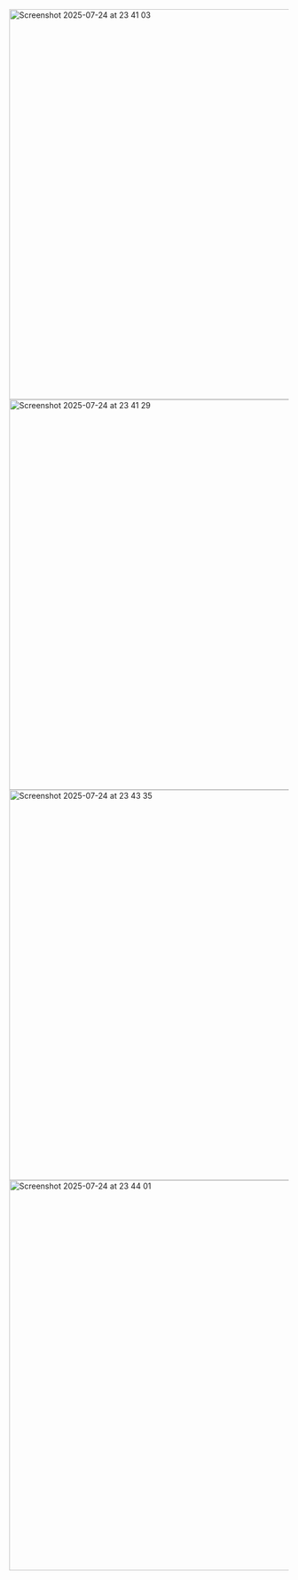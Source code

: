 <img width="1263" height="702" alt="Screenshot 2025-07-24 at 23 41 03" src="https://github.com/user-attachments/assets/edfeded3-dbeb-49ef-b02a-1d5f558720b7" />
<img width="1263" height="702" alt="Screenshot 2025-07-24 at 23 41 29" src="https://github.com/user-attachments/assets/ed94f33d-c938-4d92-918d-4a6f3f9a8335" />
<img width="1263" height="702" alt="Screenshot 2025-07-24 at 23 43 35" src="https://github.com/user-attachments/assets/827f5a03-5adc-4410-956c-c202cb83d77b" />
<img width="1263" height="702" alt="Screenshot 2025-07-24 at 23 44 01" src="https://github.com/user-attachments/assets/f2b68ab5-c2e1-4ed6-ba6e-b43d56ee1e9c" />

